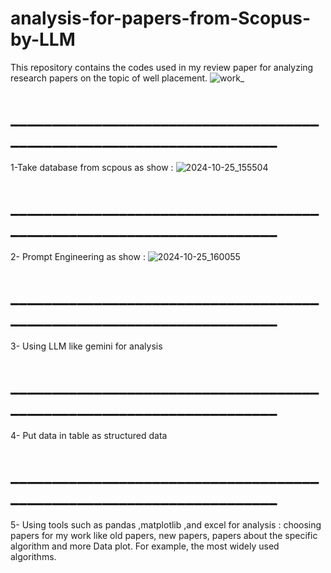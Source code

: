 # analysis-for-papers-from-Scopus-by-LLM
This repository contains the codes used in my review paper for analyzing research papers on the topic of well placement.
![work_](https://github.com/user-attachments/assets/fad9b6e8-e98a-4406-9ba1-cd483b91f9d2)
# _____________________________________________________________________
1-Take database from scpous as show :
![2024-10-25_155504](https://github.com/user-attachments/assets/d31b1f24-b548-4284-98fa-0ab0a8bd5921)
# _____________________________________________________________________
2- Prompt Engineering as show :
![2024-10-25_160055](https://github.com/user-attachments/assets/3557afad-09e1-466b-af8c-5c950f89e775)
# _____________________________________________________________________
3- Using LLM like gemini for analysis
# _____________________________________________________________________
4- Put data in table as structured data
# _____________________________________________________________________
5- Using tools such as pandas ,matplotlib ,and excel for analysis : 
choosing papers for my work like old papers, new papers, papers about the specific algorithm and more 
Data plot. For example,  the most widely used algorithms.


